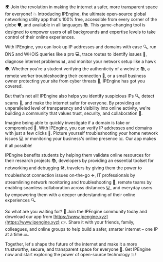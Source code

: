 🌍 Join the revolution in making the internet a safer, more transparent space for everyone! 💥 Introducing IPEngine, the ultimate open-source global networking utility app that's 100% free, accessible from every corner of the globe 🛡️, and available in all languages 📚. This game-changing tool is designed to empower users of all backgrounds and expertise levels to take control of their online experiences.

With IPEngine, you can look up IP addresses and domains with ease 🔍, run DNS and WHOIS queries like a pro 💻, trace routes to identify issues 👀, diagnose internet problems 📊, and monitor your network setup like a hawk 👽. Whether you're a student verifying the authenticity of a website 📚, a remote worker troubleshooting their connection 🏢, or a small business owner protecting your site from cyber threats 💸, IPEngine has got you covered.

But that's not all! IPEngine also helps you identify suspicious IPs 🔍, detect scams 👮, and make the internet safer for everyone. By providing an unparalleled level of transparency and visibility into online activity, we're building a community that values trust, security, and collaboration 🤝.

Imagine being able to quickly investigate if a domain is fake or compromised 💸. With IPEngine, you can verify IP addresses and domains with just a few clicks 🔧. Picture yourself troubleshooting your home network issues 💻 or monitoring your business's online presence 📊. Our app makes it all possible!

IPEngine benefits students by helping them validate online resources for their research projects 📚, developers by providing an essential toolset for networking and debugging 🛠️, travelers by giving them the power to troubleshoot connection issues on-the-go ✈️, IT professionals by streamlining network monitoring and troubleshooting 👥, remote teams by enabling seamless collaboration across distances 💻, and everyday users by empowering them with a deeper understanding of their online experiences 🔍.

So what are you waiting for? 🚀 Join the IPEngine community today and download our app from [https://www.ipengine.xyz](https://www.ipengine.xyz) 👉. Share it with your friends, family, colleagues, and online groups to help build a safer, smarter internet – one IP at a time 🔜.

Together, let's shape the future of the internet and make it a more trustworthy, secure, and transparent space for everyone 🌟. Get IPEngine now and start exploring the power of open-source technology 💥!